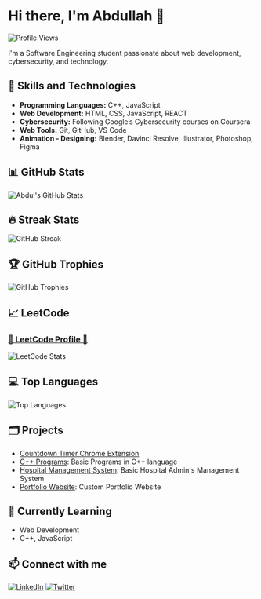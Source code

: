 # Hi there, I'm Abdullah 👋

![Profile Views](https://komarev.com/ghpvc/?username=abdullahkalim21&color=ffbd59)

I'm a Software Engineering student passionate about web development, cybersecurity, and technology.

## 🚀 Skills and Technologies
- **Programming Languages:** C++, JavaScript
- **Web Development:** HTML, CSS, JavaScript, REACT
- **Cybersecurity:** Following Google’s Cybersecurity courses on Coursera
- **Web Tools:** Git, GitHub, VS Code
- **Animation - Designing:** Blender, Davinci Resolve, Illustrator, Photoshop, Figma

## 📊 GitHub Stats
![Abdul's GitHub Stats](https://github-readme-stats.vercel.app/api?username=abdullahkalim21&rank_icon=github&show_icons=true&title_color=f00&icon_color=f00&text_color=333&bg_color=ffbd59&card_width=500)

## 🔥 Streak Stats
![GitHub Streak](https://github-readme-streak-stats.herokuapp.com/?user=abdullahkalim21&stroke=333&ring=333&fire=f00&currStreakNum=333&sideNums=333&currStreakLabel=f00&sideLabels=333&dates=333&background=ffbd59&card_width=500)

## 🏆 GitHub Trophies
![GitHub Trophies](https://github-profile-trophy.vercel.app/?username=abdullahkalim21&theme=dark_lover&rank=A,B,C&row=2&no-bg=true&margin-w=10&margin-h=10)

## 📈 LeetCode
### [🔗 LeetCode Profile 🫠](https://leetcode.com/u/abdullahkalim216/)
![LeetCode Stats](https://leetcard.jacoblin.cool/abdullahkalim216?theme=unicorn&font=Karma&ext=contest&card_width=500)

## 💻 Top Languages
![Top Languages](https://github-readme-stats.vercel.app/api/top-langs/?username=abdullahkalim21&layout=pie&title_color=333&icon_color=fff&text_color=333&bg_color=ffbd59&card_width=500)

## 🗂️ Projects
- [Countdown Timer Chrome Extension](https://github.com/abdullahkalim21/countdown-chrome-extention.git)
- [C++ Programs](https://github.com/abdullahkalim21/cpp_basic_programs): Basic Programs in C++ language
- [Hospital Management System](https://github.com/abdullahkalim21/cpp_basic_programs/Hospital-Management-System.cpp): Basic Hospital Admin's Management System
- [Portfolio Website](https://abdullahkaleem.netlify.app): Custom Portfolio Website


## 🌱 Currently Learning
- Web Development
- C++, JavaScript

## 📫 Connect with me
[![LinkedIn](https://img.shields.io/badge/-LinkedIn-blue?style=flat-round&logo=Linkedin&logoColor=white)](https://www.linkedin.com/in/abdullahkalim216/)
[![Twitter](https://img.shields.io/badge/-Twitter-gray?style=flat-round&logo=x&logoColor=white)](https://x.com/abdullahkalim21)
